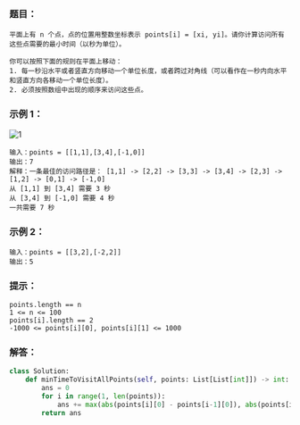 ### 题目：
```
平面上有 n 个点，点的位置用整数坐标表示 points[i] = [xi, yi]。请你计算访问所有这些点需要的最小时间（以秒为单位）。

你可以按照下面的规则在平面上移动：
1. 每一秒沿水平或者竖直方向移动一个单位长度，或者跨过对角线（可以看作在一秒内向水平和竖直方向各移动一个单位长度）。
2. 必须按照数组中出现的顺序来访问这些点。
```
### 示例 1：
![1](https://github.com/hysong0101/NoFiles/blob/master/pics/1626_example_1.png)
```
输入：points = [[1,1],[3,4],[-1,0]]
输出：7
解释：一条最佳的访问路径是： [1,1] -> [2,2] -> [3,3] -> [3,4] -> [2,3] -> [1,2] -> [0,1] -> [-1,0]   
从 [1,1] 到 [3,4] 需要 3 秒 
从 [3,4] 到 [-1,0] 需要 4 秒
一共需要 7 秒
```
### 示例 2：
```
输入：points = [[3,2],[-2,2]]
输出：5
```

### 提示：
```
points.length == n
1 <= n <= 100
points[i].length == 2
-1000 <= points[i][0], points[i][1] <= 1000
```
### 解答：
```python
class Solution:
    def minTimeToVisitAllPoints(self, points: List[List[int]]) -> int:
        ans = 0 
        for i in range(1, len(points)):
            ans += max(abs(points[i][0] - points[i-1][0]), abs(points[i][1] - points[i-1][1]))
        return ans
```        
